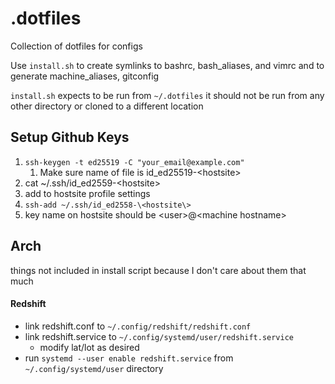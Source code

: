 # .dotfiles

Collection of dotfiles for configs

Use `install.sh` to create symlinks to bashrc, bash_aliases, and vimrc and to generate machine_aliases, gitconfig

`install.sh` expects to be run from `~/.dotfiles` it should not be run from any other directory or cloned to a different location

## Setup Github Keys

1. `ssh-keygen -t ed25519 -C "your_email@example.com"`
    1. Make sure name of file is id_ed25519-\<hostsite\>
1. cat ~/.ssh/id_ed2559-\<hostsite\>
1. add to hostsite profile settings
1. `ssh-add ~/.ssh/id_ed2558-\<hostsite\>`
1. key name on hostsite should be \<user\>@\<machine hostname\>

## Arch

things not included in install script because I don't care about them that much

#### Redshift

- link redshift.conf to `~/.config/redshift/redshift.conf`
- link redshift.service to `~/.config/systemd/user/redshift.service`
    - modify lat/lot as desired
- run `systemd --user enable redshift.service` from `~/.config/systemd/user` directory
